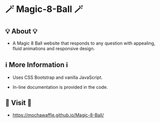 # 🪄 Magic-8-Ball 🪄

## 💡 About 💡
- A Magic 8 Ball website that responds to any question with appealing, fluid animations and responsive design.

## ℹ️ More Information ℹ️
- Uses CSS Bootstrap and vanilla JavaScript.

- In-line documentation is provided in the code.

## 🔗 Visit 🔗
- https://mochawaffle.github.io/Magic-8-Ball/
